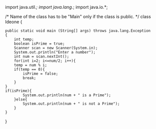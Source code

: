 import java.util.*;
import java.lang.*;
import java.io.*;

/* Name of the class has to be "Main" only if the class is public. */
class Ideone
{
	
	public static void main (String[] args) throws java.lang.Exception
	{
		int temp;
		boolean isPrime = true;
		Scanner scan = new Scanner(System.in);
		System.out.println("Enter a number");
		int num = scan.nextInt();
		for(int i=2; i<=num/2; i++){
		temp = num % i;
		if(temp == 0){
			isPrime = false;
			break;
		}
	}
	if(isPrime){
			System.out.println(num + " is a Prime");
		}else{
			System.out.println(num + " is not a Prime");
		}
	}
}

